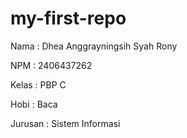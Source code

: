 # my-first-repo
Nama : Dhea Anggrayningsih Syah Rony

NPM : 2406437262

Kelas : PBP C

Hobi : Baca

Jurusan : Sistem Informasi